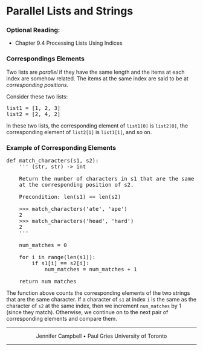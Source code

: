 # Parallel Lists and Strings

### Optional Reading:

*   Chapter 9.4 Processing Lists Using Indices

### Correspondings Elements

Two lists are _parallel_ if they have the same length and the items at each index are somehow related. The items at the same index are said to be at _corresponding positions_.

Consider these two lists:

<pre>list1 = [1, 2, 3]
list2 = [2, 4, 2]
</pre>

In these two lists, the corresponding element of `list1[0]` is `list2[0]`, the corresponding element of `list2[1]` is `list1[1]`, and so on.

### Example of Corresponding Elements

<pre>def match_characters(s1, s2):
    ''' (str, str) -> int

    Return the number of characters in s1 that are the same as the character
    at the corresponding position of s2.

    Precondition: len(s1) == len(s2)

    >>> match_characters('ate', 'ape')
    2
    >>> match_characters('head', 'hard')
    2
    '''

    num_matches = 0

    for i in range(len(s1)):
        if s1[i] == s2[i]:
            num_matches = num_matches + 1

    return num_matches
</pre>

The function above counts the corresponding elements of the two strings that are the same character. If a character of `s1` at index `i` is the same as the character of `s2` at the same index, then we increment `num_matches` by 1 (since they match). Otherwise, we continue on to the next pair of corresponding elements and compare them.

* * *

<center>Jennifer Campbell • Paul Gries
University of Toronto</center>

* * *